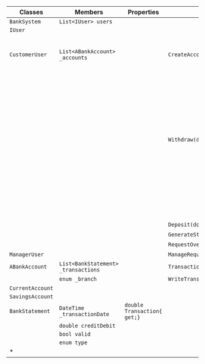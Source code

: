 | Classes			| Members																				| Properties					| Methods							| Scenario														| Outputs		|
|-------------------|---------------------------------------------------------------------------------------|-------------------------------|-----------------------------------|---------------------------------------------------------------|---------------|
| `BankSystem`		| `List<IUser> users`																	|								|									|																|				|
| `IUser`			|																						|								|									|																|				|
| `CustomerUser`	| `List<ABankAccount> _accounts`														|								| `CreateAccount(ABankAccount)`		| User wants to make a current account							| string		|
|					|																						|								|									| User wants to make a savings account							| string		|
|					|																						|								| `Withdraw(double, int)`	| User attempts to withdraw more than possible					| false			|
|					|																						|								|									| User attempts to withdraw an acceptable ammount				| true			|
|					|																						|								| `Deposit(double, int)`	|																| double		|
|					|																						|								| `GenerateStatement()`				|																| int			|
|					|																						|								| `RequestOverdraft(double)`		|																| BankStatement	|
| `ManagerUser`		|																						|								| `ManageRequest(BankStatement)`	|																| bool			|
| `ABankAccount`	| `List<BankStatement> _transactions`													|								| `Transaction(Transaction)`		|																| double		|
|					| `enum _branch`																		|								| `WriteTransactions()`				|																| string		|
| `CurrentAccount`	|																						|								|									|																|				|
| `SavingsAccount`	|																						|								|									|																|				|
| `BankStatement`	| `DateTime _transactionDate`															| `double Transaction{ get;}`	|									|																| double		|
|					| `double creditDebit`																	|								|									|																|				|
|					| `bool valid`																			|								|									|																|				|
|					| `enum type`																			|								|									|																|				|
| *					|																						|								|									|																|				|
